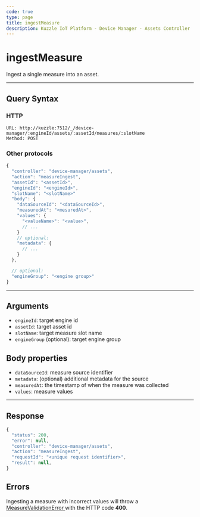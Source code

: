 ```yaml
---
code: true
type: page
title: ingestMeasure
description: Kuzzle IoT Platform - Device Manager - Assets Controller
---
```


# ingestMeasure

Ingest a single measure into an asset.

---

## Query Syntax

### HTTP

```http
URL: http://kuzzle:7512/_/device-manager/:engineId/assets/:assetId/measures/:slotName
Method: POST
```

### Other protocols

```js
{
  "controller": "device-manager/assets",
  "action": "measureIngest",
  "assetId": "<assetId>",
  "engineId": "<engineId>",
  "slotName": "<slotName>"
  "body": {
    "dataSourceId": "<dataSourceId>",
    "measuredAt": "<mesuredAt>",
    "values": {
      "<valueName>": "<value>",
      // ...
    }
    // optional:
    "metadata": {
      // ...
    }
  },

  // optional:
  "engineGroup": "<engine group>"
}
```

---

## Arguments

- `engineId`: target engine id
- `assetId`: target asset id
- `slotName`: target measure slot name
- `engineGroup` (optional): target engine group

## Body properties

- `dataSourceId`: measure source identifier
- `metadata`: (optional) additional metadata for the source
- `measuredAt`: the timestamp of when the measure was collected
- `values`: measure values

---

## Response

```js
{
  "status": 200,
  "error": null,
  "controller": "device-manager/assets",
  "action": "measureIngest",
  "requestId": "<unique request identifier>",
  "result": null,
}
```

## Errors

Ingesting a measure with incorrect values will throw a [ MeasureValidationError ](../../../errors/measure-validation/index.md) with the HTTP code **400**.